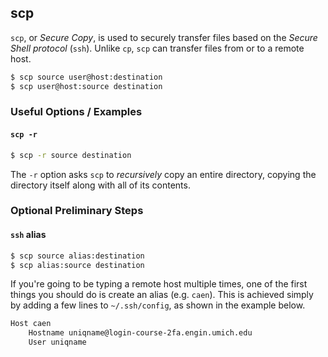 ---
---

scp
-------
`scp`, or _Secure Copy_, is used to securely transfer files based on the _Secure Shell protocol_ (`ssh`). Unlike `cp`, `scp` can transfer files from or to a remote host.

~~~ bash
$ scp source user@host:destination
$ scp user@host:source destination
~~~

<!--more-->

### Useful Options / Examples
    
#### `scp -r`
~~~ bash
$ scp -r source destination
~~~

The `-r` option asks `scp` to _recursively_ copy an entire directory, copying the directory itself along with all of its contents.

### Optional Preliminary Steps

#### `ssh` alias
~~~ bash
$ scp source alias:destination
$ scp alias:source destination
~~~

If you're going to be typing a remote host multiple times, one of the first things you should do is create an alias (e.g. `caen`). This is achieved simply by adding a few lines to `~/.ssh/config`, as shown in the example below.

~~~ sh
Host caen
	Hostname uniqname@login-course-2fa.engin.umich.edu
	User uniqname
~~~


